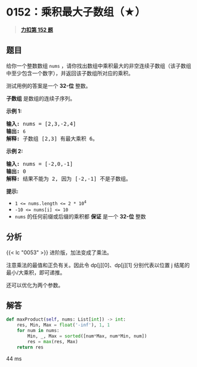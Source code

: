 # 0152：乘积最大子数组（★）


> <u>**[力扣第 152 题](https://leetcode.cn/problems/maximum-product-subarray/)**</u>

## 题目

<p>给你一个整数数组 <code>nums</code> ，请你找出数组中乘积最大的非空连续子数组（该子数组中至少包含一个数字），并返回该子数组所对应的乘积。</p>

<p>测试用例的答案是一个 <strong>32-位</strong> 整数。</p>

<p><strong>子数组</strong> 是数组的连续子序列。</p>



<p><strong>示例 1:</strong></p>

<pre>
<strong>输入:</strong> nums = [2,3,-2,4]
<strong>输出:</strong> <code>6</code>
<strong>解释:</strong> 子数组 [2,3] 有最大乘积 6。
</pre>

<p><strong>示例 2:</strong></p>

<pre>
<strong>输入:</strong> nums = [-2,0,-1]
<strong>输出:</strong> 0
<strong>解释:</strong> 结果不能为 2, 因为 [-2,-1] 不是子数组。</pre>



<p><strong>提示:</strong></p>

<ul>
<li><code>1 &lt;= nums.length &lt;= 2 * 10<sup>4</sup></code></li>
<li><code>-10 &lt;= nums[i] &lt;= 10</code></li>
<li><code>nums</code> 的任何前缀或后缀的乘积都 <strong>保证</strong> 是一个 <strong>32-位</strong> 整数</li>
</ul>


## 分析

{{< lc "0053" >}} 进阶版，加法变成了乘法。

注意乘法的最值和正负有关。因此令 dp[j][0]、dp[j][1] 分别代表以位置 j 结尾的最小/大乘积，即可递推。

还可以优化为两个参数。

## 解答

```python
def maxProduct(self, nums: List[int]) -> int:
    res, Min, Max = float('-inf'), 1, 1
    for num in nums:
        Min, _, Max = sorted([num*Max, num*Min, num])
        res = max(res, Max)
    return res
```
44 ms

